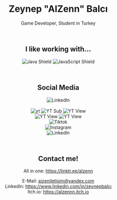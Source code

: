 <span align="center">

# Zeynep "AlZenn" Balcı
 Game Developer, Student in Turkey

&nbsp;

## I like working with...
  ![Java Shield](https://img.shields.io/badge/C%23-blue?logo=c%23)
      ![JavaScript Shield](https://img.shields.io/badge/Java-informational?style=flat&logo=java&logoColor=white&color=F7DF1E)
    
&nbsp;

        
## Social Media

![LinkedIn](https://img.shields.io/badge/Itch.io%3A%20alzennn-red?logo=itchio&logoColor=white) <br><br>
![yt](https://img.shields.io/badge/youtube%3A%20AlZenn-red?logo=youtube&logoColor=white&link=www.youtube.com%2FAlZenn)
![YT Sub](https://img.shields.io/youtube/channel/subscribers/UC9BMQLOn0q2xCsCNgTngAsQ)
![YT View](https://img.shields.io/youtube/channel/views/UC9BMQLOn0q2xCsCNgTngAsQ)<br>
![YT View](https://img.shields.io/badge/discord%3A%20pNHegP4Vxr-blue?logo=discord&logoColor=white&link=discord.gg%2FpNHegP4Vxr)
![YT View](https://img.shields.io/discord/728593834044424252) <br>
![Tiktok](https://img.shields.io/badge/tiktok%3A%20aalzenn-black?logo=tiktok&logoColor=white) <br>
![Instagram](https://img.shields.io/badge/Instagram%3A%20alzenn0-pink?logo=instagram&logoColor=white) <br>
![LinkedIn](https://img.shields.io/badge/LinkedIn%3A%20Zeynep%20Balc%C4%B1-blue?logo=linkedin&logoColor=white) <br>



&nbsp;

## Contact me!
All in one: https://linktr.ee/alzenn

E-Mail: aizeniletisim@yandex.com <br>
LinkedIn: https://www.linkedin.com/in/zeynepbalcı <br>
Itch.io: https://alzennn.itch.io <br>


</span>
